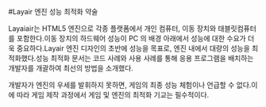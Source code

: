 #Layair 엔진 성능 최적화 약술

Layaiair는 HTML5 엔진으로 각종 플랫폼에서 개인 컴퓨터, 이동 장치와 태블릿컴퓨터를 포함한다.이동 장치의 하드웨어 성능이 PC 의 배경 아래에서 성능에 대한 수요가 더욱 중요하다.Layair 엔진 디자인의 초반에 성능을 목표로, 엔진 내에서 대량의 성능을 최적화했다.성능 최적화 문서는 코드 사례와 사용 사례를 통해 응용 프로그램을 배치하는 개발자를 개괄하여 최선의 방법을 소개했다.

개발자가 엔진의 우세를 발휘하지 못하면, 게임의 최종 성능 체험이나 언급할 수 없다.이에 따라 게임 제작 과정에서 게임 및 엔진의 최적화 기교는 필수적이다.


 